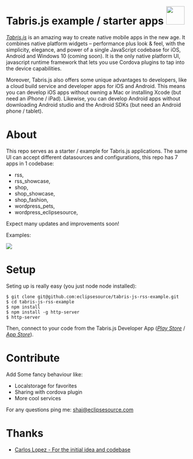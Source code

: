 # Tabris.js example / starter apps <img src="https://cloud.githubusercontent.com/assets/3126207/13706805/53a625ee-e7af-11e5-8784-cfe48c6e0970.png" width="50"/>

 
[*Tabris.js*](https://tabrisjs.com) is an amazing way to create native mobile apps in the new age. It combines native platform widgets – performance plus look & feel, with the simplicity, elegance, and power of a single JavaScript codebase for iOS, Android and Windows 10 (coming soon). It is the only native platform UI, javascript runtime framework that lets you use Cordova plugins to tap into the device capabilities.

Moreover, Tabris.js also offers some unique advantages to developers, like a cloud build service and developer apps for iOS and Android. This means you can develop iOS apps without owning a Mac or installing Xcode (but need an iPhone / iPad). Likewise, you can develop Android apps without downloading Android studio and the Android SDKs (but need an Android phone / tablet).

# About

This repo serves as a starter / example for Tabris.js applications. 
The same UI can accept different datasources and configurations, this repo has 7 apps in 1 codebase:

*  rss,
*  rss_showcase,
*  shop,
*  shop_showcase,
*  shop_fashion,
*  wordpress_pets,
*  wordpress_eclipsesource,

Expect many updates and improvements soon!

Examples:

<p>
  
  <img src="https://cloud.githubusercontent.com/assets/3126207/13705259/b9d0849c-e7a8-11e5-9d35-bd7743fd02fc.gif"/>
</p>

# Setup
Seting up is really easy (you just node node installed):

```shell
$ git clone git@github.com:eclipsesource/tabris-js-rss-example.git
$ cd tabris-js-rss-example
$ npm install
$ npm install -g http-server
$ http-server
```

Then, connect to your code from the Tabris.js Developer App ([*Play Store*](https://play.google.com/store/apps/details?id=com.eclipsesource.tabris.js) / [*App Store*](https://itunes.apple.com/us/app/tabris.js/id939600018?ls=1&mt=8)).


# Contribute
Add Some fancy behaviour like:
* Localstorage for favorites
* Sharing with cordova plugin
* More cool services

For any questions ping me: shai@eclipsesource.com

# Thanks

- [Carlos Lopez - For the initial idea and codebase](https://github.com/carloslopez1990/tabrisjs-rss-reader-example)
